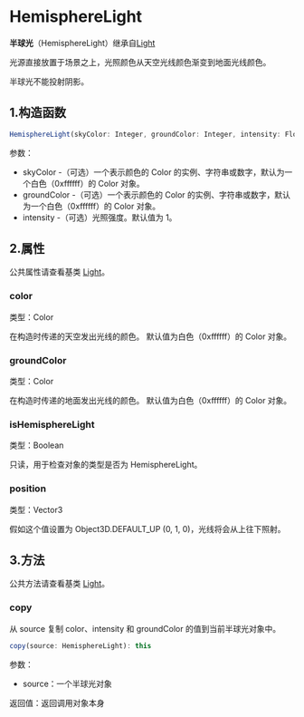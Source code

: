 # HemisphereLight

**半球光**（HemisphereLight）继承自[Light](01.Light)

光源直接放置于场景之上，光照颜色从天空光线颜色渐变到地面光线颜色。

半球光不能投射阴影。

## 1.构造函数

```js
HemisphereLight(skyColor: Integer, groundColor: Integer, intensity: Float)
```

参数：

- skyColor -（可选）一个表示颜色的 Color 的实例、字符串或数字，默认为一个白色（0xffffff）的 Color 对象。
- groundColor -（可选）一个表示颜色的 Color 的实例、字符串或数字，默认为一个白色（0xffffff）的 Color 对象。
- intensity -（可选）光照强度。默认值为 1。



## 2.属性

公共属性请查看基类 [Light](01.Light)。

### color

类型：Color

在构造时传递的天空发出光线的颜色。 默认值为白色（0xffffff）的 Color 对象。



### groundColor

类型：Color

在构造时传递的地面发出光线的颜色。 默认值为白色（0xffffff）的 Color 对象。



### isHemisphereLight

类型：Boolean

只读，用于检查对象的类型是否为 HemisphereLight。



### position

类型：Vector3

假如这个值设置为 Object3D.DEFAULT_UP (0, 1, 0)，光线将会从上往下照射。



## 3.方法

公共方法请查看基类 [Light](01.Light)。

### copy

从 source 复制 color、intensity 和 groundColor 的值到当前半球光对象中。

```js
copy(source: HemisphereLight): this
```

参数：

- source：一个半球光对象

返回值：返回调用对象本身





